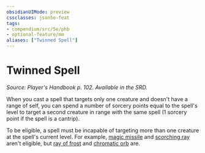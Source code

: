 ```yaml
---
obsidianUIMode: preview
cssclasses: json5e-feat
tags:
- compendium/src/5e/phb
- optional-feature/mm
aliases: ["Twinned Spell"]
---
```

# Twinned Spell
*Source: Player's Handbook p. 102. Available in the SRD.*  

When you cast a spell that targets only one creature and doesn't have a range of self, you can spend a number of sorcery points equal to the spell's level to target a second creature in range with the same spell (1 sorcery point if the spell is a cantrip).

To be eligible, a spell must be incapable of targeting more than one creature at the spell's current level. For example, [magic missile](2-Mechanics/CLI/spells/magic-missile.md) and [scorching ray](2-Mechanics/CLI/spells/scorching-ray.md) aren't eligible, but [ray of frost](2-Mechanics/CLI/spells/ray-of-frost.md) and [chromatic orb](2-Mechanics/CLI/spells/chromatic-orb.md) are.